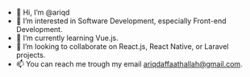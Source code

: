 - 👋 Hi, I’m @ariqd
- 👀 I’m interested in Software Development, especially Front-end Development.
- 🌱 I’m currently learning Vue.js.
- 💞️ I’m looking to collaborate on React.js, React Native, or Laravel projects.
- 📫 You can reach me trough my email ariqdaffaathallah@gmail.com.

<!---
ariqd/ariqd is a ✨ special ✨ repository because its `README.md` (this file) appears on your GitHub profile.
You can click the Preview link to take a look at your changes.
--->
